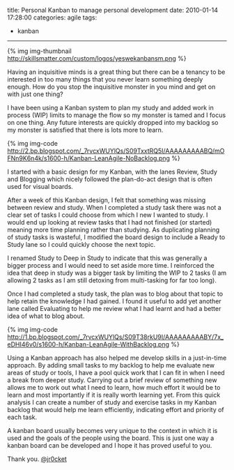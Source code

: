 title: Personal Kanban to manage personal development
date: 2010-01-14 17:28:00
categories: agile 
tags: 
- kanban
---

{% img img-thumbnail http://skillsmatter.com/custom/logos/yeswekanbansm.png %}

Having an inquisitive minds is a great thing but there can be a tenancy to be interested in too many things that you never learn something deeply enough. How do you stop the inquisitive monster in you mind and get on with just one thing?

<!-- more -->

I have been using a Kanban system to plan my study and added work in process (WIP) limits to manage the flow so my monster is tamed and I focus on one thing.  Any future interests are quickly dropped into my backlog so my monster is satisfied that there is lots more to learn.

{% img img-code http://2.bp.blogspot.com/_7rvcxWUYlQs/S09TxxtRQ5I/AAAAAAAAABQ/mOFNn9K6n4k/s1600-h/Kanban-LeanAgile-NoBacklog.png %}

I started with a basic design for my Kanban, with the lanes Review, Study and Blogging which nicely followed the plan-do-act design that is often used for visual boards.

After a week of this Kanban design, I felt that something was missing between review and study. When I completed a study task there was not a clear set of tasks I could choose from which I new I wanted to study. I would end up looking at review tasks that I had not finished (or started) meaning more time planning rather than studying. As duplicating planning of study tasks is wasteful, I modified the board design to include a Ready to Study lane so I could quickly choose the next topic. 

I renamed Study to Deep in Study to indicate that this was generally a bigger process and I would need to set aside more time. I reinforced the idea that deep in study was a bigger task by limiting the WIP to 2 tasks (I am allowing 2 tasks as I am still detoxing from multi-tasking for far too long).

Once I had completed a study task, the plan was to blog about that topic to help retain the knowledge I had gained.  I found it useful to add yet another lane called Evaluating to help me review what I had learnt and had a better idea of what to blog about.

{% img img-code http://1.bp.blogspot.com/_7rvcxWUYlQs/S09T38rkU9I/AAAAAAAAABY/7x_eDHI46v0/s1600-h/Kanban-LeanAgile-WithBacklog.png %}

Using a Kanban approach has also helped me develop skills in a just-in-time approach.  By adding small tasks to my backlog to help me evaluate new areas of study or tools, I have a pool quick work that I can fit in when I need a break from deeper study.  Carrying out a brief review of something new allows me to work out what I need to learn, how much effort it would be to learn and most importantly if it is really worth learning yet.  From this quick analysis I can create a number of study and exercise tasks in my Kanban backlog that would help me learn efficiently, indicating effort and priority of each task.

A kanban board usually becomes very unique to the context in which it is used and the goals of the people using the board.  This is just one way a kanban board can be developed and I hope it has proved useful to you.

Thank you.
[@jr0cket](https://twitter.com/jr0cket)
